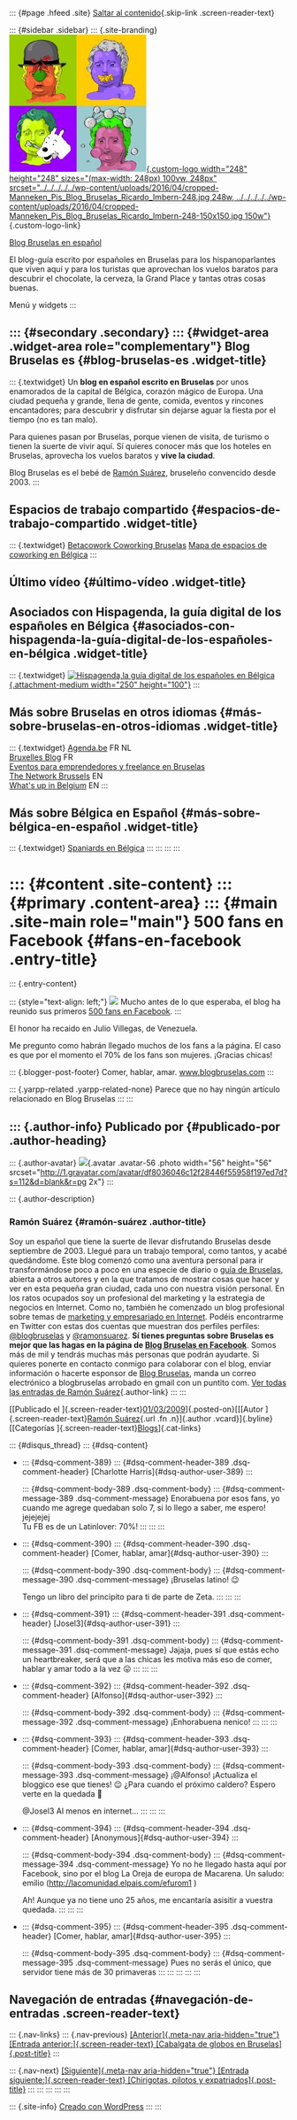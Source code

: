 ::: {#page .hfeed .site}
[Saltar al
contenido](../../../../../index.html?p=258#content){.skip-link
.screen-reader-text}

::: {#sidebar .sidebar}
::: {.site-branding}
[![](../../../../../wp-content/uploads/2016/04/cropped-Manneken_Pis_Blog_Bruselas_Ricardo_Imbern-248.jpg){.custom-logo
width="248" height="248" sizes="(max-width: 248px) 100vw, 248px"
srcset="../../../../../wp-content/uploads/2016/04/cropped-Manneken_Pis_Blog_Bruselas_Ricardo_Imbern-248.jpg 248w, ../../../../../wp-content/uploads/2016/04/cropped-Manneken_Pis_Blog_Bruselas_Ricardo_Imbern-248-150x150.jpg 150w"}](../../../../../index.html){.custom-logo-link}

[Blog Bruselas en español](../../../../../index.html)

El blog-guía escrito por españoles en Bruselas para los hispanoparlantes
que viven aquí y para los turistas que aprovechan los vuelos baratos
para descubrir el chocolate, la cerveza, la Grand Place y tantas otras
cosas buenas.

Menú y widgets
:::

::: {#secondary .secondary}
::: {#widget-area .widget-area role="complementary"}
Blog Bruselas es {#blog-bruselas-es .widget-title}
----------------

::: {.textwidget}
Un **blog en español escrito en Bruselas** por unos enamorados de la
capital de Bélgica, corazón mágico de Europa. Una ciudad pequeña y
grande, llena de gente, comida, eventos y rincones encantadores; para
descubrir y disfrutar sin dejarse aguar la fiesta por el tiempo (no es
tan malo).

Para quienes pasan por Bruselas, porque vienen de visita, de turismo o
tienen la suerte de vivir aquí. Sí quieres conocer más que los hoteles
en Bruselas, aprovecha los vuelos baratos y **vive la ciudad**.

Blog Bruselas es el bebé de [Ramón Suárez](http://www.ramonsuarez.com),
bruseleño convencido desde 2003.
:::

Espacios de trabajo compartido {#espacios-de-trabajo-compartido .widget-title}
------------------------------

::: {.textwidget}
[Betacowork Coworking Bruselas](http://www.betacowork.com) [Mapa de
espacios de coworking en Bélgica](http://coworkingbelgium.com)
:::

Último vídeo {#último-vídeo .widget-title}
------------

Asociados con Hispagenda, la guía digital de los españoles en Bélgica {#asociados-con-hispagenda-la-guía-digital-de-los-españoles-en-bélgica .widget-title}
---------------------------------------------------------------------

::: {.textwidget}
[![Hispagenda,la guía digital de los españoles en
Bélgica](../../../../../wp-content/uploads/2010/04/Hispagenda-250px.gif "Hispagenda, la guía digital de los españoles en Bélgica"){.attachment-medium
width="250" height="100"}](http://www.hispagenda.com)
:::

Más sobre Bruselas en otros idiomas {#más-sobre-bruselas-en-otros-idiomas .widget-title}
-----------------------------------

::: {.textwidget}
[Agenda.be](http://www.agenda.be) FR NL\
[Bruxelles Blog](http://www.bxlblog.be/) FR\
[Eventos para emprendedores y freelance en
Bruselas](http://www.betacowork.com/events/)\
[The Network
Brussels](http://groups.yahoo.com/group/TheNetworkBrussels/) EN\
[What\'s up in Belgium](http://www.whatsupin.be/) EN
:::

Más sobre Bélgica en Español {#más-sobre-bélgica-en-español .widget-title}
----------------------------

::: {.textwidget}
[Spaniards en Bélgica](http://www.spaniards.es/paises/belgica)
:::
:::
:::
:::

::: {#content .site-content}
::: {#primary .content-area}
::: {#main .site-main role="main"}
500 fans en Facebook {#fans-en-facebook .entry-title}
====================

::: {.entry-content}
[\
](http://www.facebook.com/pages/Comer-hablar-amar-vivir-al-fin-y-al-cabo/14471236332)

::: {style="text-align: left;"}
[![](http://profile.ak.facebook.com/object3/1114/40/q14471236332_2103.jpg)](http://www.facebook.com/pages/Comer-hablar-amar-vivir-al-fin-y-al-cabo/14471236332)
Mucho antes de lo que esperaba, el blog ha reunido sus primeros [500
fans en
Facebook](http://www.facebook.com/home.php#/pages/Comer-hablar-amar-vivir-al-fin-y-al-cabo/14471236332?ref=ts).
:::

El honor ha recaido en Julio Villegas, de Venezuela.

Me pregunto como habrán llegado muchos de los fans a la página. El caso
es que por el momento el 70% de los fans son mujeres. ¡Gracias chicas!

::: {.blogger-post-footer}
Comer, hablar, amar. www.blogbruselas.com
:::

::: {.yarpp-related .yarpp-related-none}
Parece que no hay ningún artículo relacionado en Blog Bruselas
:::
:::

::: {.author-info}
Publicado por {#publicado-por .author-heading}
-------------

::: {.author-avatar}
![](http://1.gravatar.com/avatar/df8036046c12f28446f55958f197ed7d?s=56&d=blank&r=pg){.avatar
.avatar-56 .photo width="56" height="56"
srcset="http://1.gravatar.com/avatar/df8036046c12f28446f55958f197ed7d?s=112&d=blank&r=pg 2x"}
:::

::: {.author-description}
### Ramón Suárez {#ramón-suárez .author-title}

Soy un español que tiene la suerte de llevar disfrutando Bruselas desde
septiembre de 2003. Llegué para un trabajo temporal, como tantos, y
acabé quedándome. Este blog comenzó como una aventura personal para ir
transformándose poco a poco en una especie de diario o [guía de
Bruselas](../../../../../index.html), abierta a otros autores y en la
que tratamos de mostrar cosas que hacer y ver en esta pequeña gran
ciudad, cada uno con nuestra visión personal. En los ratos ocupados soy
un profesional del marketing y la estrategia de negocios en Internet.
Como no, también he comenzado un blog profesional sobre temas de
[marketing y empresariado en Internet](http://ramonsuarez.com). Podéis
encontrarme en Twitter con estas dos cuentas que muestran dos perfiles
perfiles: [\@blogbruselas](http://twitter.com/blogbruselas) y
[\@ramonsuarez](http://twitter.com/ramonsuarez). **Sí tienes preguntas
sobre Bruselas es mejor que las hagas en la página de [Blog Bruselas en
Facebook](http://www.facebook.com/blogbruselas)**. Somos más de mil y
tendrás muchas más personas que podrán ayudarte. Si quieres ponerte en
contacto conmigo para colaborar con el blog, enviar información o
hacerte esponsor de [Blog Bruselas](../../../../../index.html), manda un
correo electrónico a blogbruselas arrobado en gmail con un puntito com.
[Ver todas las entradas de Ramón
Suárez](../../../../2010/04/30/index.html?author=2){.author-link}
:::
:::

[[Publicado el
]{.screen-reader-text}[01/03/2009](../../../../../index.html?p=258)]{.posted-on}[[[Autor
]{.screen-reader-text}[Ramón
Suárez](../../../../2010/04/30/index.html?author=2){.url .fn
.n}]{.author .vcard}]{.byline}[[Categorías
]{.screen-reader-text}[Blogs](../../../../category/blogs/index.html)]{.cat-links}

::: {#disqus_thread}
::: {#dsq-content}
-   ::: {#dsq-comment-389}
    ::: {#dsq-comment-header-389 .dsq-comment-header}
    [Charlotte Harris]{#dsq-author-user-389}
    :::

    ::: {#dsq-comment-body-389 .dsq-comment-body}
    ::: {#dsq-comment-message-389 .dsq-comment-message}
    Enorabuena por esos fans, yo cuando me agrege quedaban solo 7, si lo
    llego a saber, me espero! jejejejej\
    Tu FB es de un Latinlover: 70%!
    :::
    :::
    :::

-   ::: {#dsq-comment-390}
    ::: {#dsq-comment-header-390 .dsq-comment-header}
    [Comer, hablar, amar]{#dsq-author-user-390}
    :::

    ::: {#dsq-comment-body-390 .dsq-comment-body}
    ::: {#dsq-comment-message-390 .dsq-comment-message}
    ¡Bruselas latino! 😉

    Tengo un libro del principito para ti de parte de Zeta.
    :::
    :::
    :::

-   ::: {#dsq-comment-391}
    ::: {#dsq-comment-header-391 .dsq-comment-header}
    [Josel3]{#dsq-author-user-391}
    :::

    ::: {#dsq-comment-body-391 .dsq-comment-body}
    ::: {#dsq-comment-message-391 .dsq-comment-message}
    Jajaja, pues sí que estás echo un heartbreaker, será que a las
    chicas les motiva más eso de comer, hablar y amar todo a la vez 😛
    :::
    :::
    :::

-   ::: {#dsq-comment-392}
    ::: {#dsq-comment-header-392 .dsq-comment-header}
    [Alfonso]{#dsq-author-user-392}
    :::

    ::: {#dsq-comment-body-392 .dsq-comment-body}
    ::: {#dsq-comment-message-392 .dsq-comment-message}
    ¡Enhorabuena nenico!
    :::
    :::
    :::

-   ::: {#dsq-comment-393}
    ::: {#dsq-comment-header-393 .dsq-comment-header}
    [Comer, hablar, amar]{#dsq-author-user-393}
    :::

    ::: {#dsq-comment-body-393 .dsq-comment-body}
    ::: {#dsq-comment-message-393 .dsq-comment-message}
    ¡\@Alfonso! ¡Actualiza el bloggico ese que tienes! 😉 ¿Para cuando el
    próximo caldero? Espero verte en la quedada 🙂

    \@Josel3 Al menos en internet...
    :::
    :::
    :::

-   ::: {#dsq-comment-394}
    ::: {#dsq-comment-header-394 .dsq-comment-header}
    [Anonymous]{#dsq-author-user-394}
    :::

    ::: {#dsq-comment-body-394 .dsq-comment-body}
    ::: {#dsq-comment-message-394 .dsq-comment-message}
    Yo no he llegado hasta aquí por Facebook, sino por el blog La Oreja
    de europa de Macarena. Un saludo: emilio
    (<http://lacomunidad.elpais.com/efurom1> )

    Ah! Aunque ya no tiene uno 25 años, me encantaría asisitir a vuestra
    quedada.
    :::
    :::
    :::

-   ::: {#dsq-comment-395}
    ::: {#dsq-comment-header-395 .dsq-comment-header}
    [Comer, hablar, amar]{#dsq-author-user-395}
    :::

    ::: {#dsq-comment-body-395 .dsq-comment-body}
    ::: {#dsq-comment-message-395 .dsq-comment-message}
    Pues no serás el único, que servidor tiene más de 30 primaveras
    :::
    :::
    :::
:::
:::

Navegación de entradas {#navegación-de-entradas .screen-reader-text}
----------------------

::: {.nav-links}
::: {.nav-previous}
[[Anterior]{.meta-nav aria-hidden="true"} [Entrada
anterior:]{.screen-reader-text} [Cabalgata de globos en
Bruselas]{.post-title}](../../../../../index.html?p=257)
:::

::: {.nav-next}
[[Siguiente]{.meta-nav aria-hidden="true"} [Entrada
siguiente:]{.screen-reader-text} [Chirigotas, pilotos y
expatriados]{.post-title}](../../../../../index.html?p=259)
:::
:::
:::
:::
:::

::: {.site-info}
[Creado con WordPress](https://es.wordpress.org/)
:::
:::

